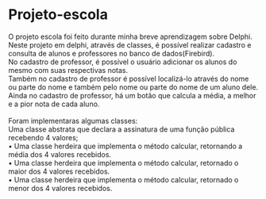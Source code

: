 # Projeto-escola
O projeto escola foi feito durante minha breve aprendizagem sobre Delphi.<br>
Neste projeto em delphi, através de classes, é possível realizar cadastro e consulta de alunos e professores no banco de dados(Firebird).<br>
No cadastro de professor, é possível o usuário adicionar os alunos do mesmo com suas respectivas notas.<br>
Também no cadastro de professor  é possível localizá-lo através do nome ou parte do nome e também pelo nome ou parte do nome de um aluno dele.<br>
Ainda no cadastro de professor, há um botão que calcula a média, a melhor e a pior nota de cada aluno.<br><br>
Foram implementaras algumas classes:<br>
Uma classe abstrata que declara a assinatura de uma função pública recebendo 4 valores;<br>
• Uma classe herdeira que implementa o método calcular, retornando a média dos 4 valores recebidos.<br>
• Uma classe herdeira que implementa o método calcular, retornado o maior dos 4 valores recebidos.<br>
• Uma classe herdeira que implementa o método calcular, retornado o menor dos 4 valores recebidos.<br>
